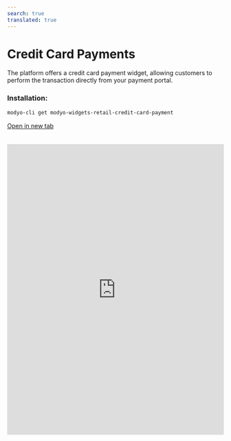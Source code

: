```yaml
---
search: true
translated: true
---
```


# Credit Card Payments

The platform offers a credit card payment widget, allowing customers to perform the transaction directly from your payment portal.

### Installation:

```bash
modyo-cli get modyo-widgets-retail-credit-card-payment
```

[Open in new tab](https://widgets.modyo.com/personas/retail-credit-card-payment)

<iframe id="widgetFrame" src="https://widgets.modyo.com/personas/retail-credit-card-payment" width="100%"  frameBorder="0"  style="min-height:675px;overflow:auto;margin-top:20px;"/>

To complete a payment, the default options available to customers are:

| Functionality                       | Description                                                                               |
| :---------------------------------- | :---------------------------------------------------------------------------------------- |
| Selection of payment source account | The customer can select the account from which the payment amount will be drawn.          |
| Credit card to be paid              | The credit card to receive payment from a selected account.                               |
| Minimum payment                     | Shows the minimum payment amount for the card, so that it does not fall into delinquency. |
| Total amount to pay                 | Shows the total amount of debt to be paid.                                                |
| Other amount to be paid             | Allows the client to select a customized amount to pay.                                   |

<script>

  export default {
    mounted() {

      function setIframeHeightCO(id, ht) {
          var ifrm = document.getElementById(id);
          if(ifrm) {
            ifrm.style.height = ht + 4 + "px";
          }
      }
      // iframed document sends its height using postMessage
      function handleDocHeightMsg(e) {
          // check origin
          if ( e.origin === 'https://widgets.modyo.com' ) {
              // parse data
              var data = JSON.parse( e.data );

              console.log('data:', data)
              // check data object
              if ( data['docHeight'] ) {
                  setIframeHeightCO( 'widgetFrame', data['docHeight'] );
              } else {
                  setIframeHeightCO( 'widgetFrame', 700 );
              }
          }
      }

      // assign message handler
      if ( window.addEventListener ) {
          window.addEventListener('message', handleDocHeightMsg, false);
      }
    }
  }

</script>
